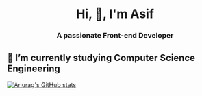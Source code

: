 <h1 align="center">Hi, 👋, I'm Asif</h1>
<h3 align="center">A passionate Front-end Developer</h3>

<h2>🔭 I’m currently studying Computer Science Engineering</h2>

[![Anurag's GitHub stats](https://github-readme-stats.vercel.app/api?username=mr9asif)](https://github.com/anuraghazra/github-readme-stats)

